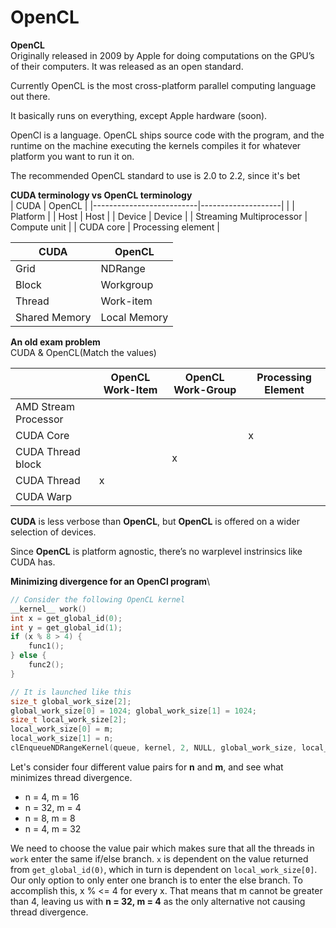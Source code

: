 # OpenCL

**OpenCL**\
Originally released in 2009 by Apple for doing computations on the GPU’s of their computers. It was released as an open standard.

Currently OpenCL is the most cross-platform parallel computing language out there.

It basically runs on everything, except Apple hardware (soon).

OpenCl is a language. OpenCL ships source code with the program, and the runtime on the machine executing the kernels compiles it for whatever platform you want to run it on.

The recommended OpenCL standard to use is 2.0 to 2.2, since it's bet

**CUDA terminology vs OpenCL terminology**\
| CUDA                     | OpenCL             |
|--------------------------|--------------------|
|                          | Platform           |
| Host                     | Host               |
| Device                   | Device             |
| Streaming Multiprocessor | Compute unit       |
| CUDA core                | Processing element |

| CUDA          | OpenCL       |
|---------------|--------------|
| Grid          | NDRange      |
| Block         | Workgroup    |
| Thread        | Work-item    |
| Shared Memory | Local Memory |

**An old exam problem**\
CUDA & OpenCL(Match the values)

|                      | OpenCL Work-Item | OpenCL Work-Group | Processing Element |
|----------------------|------------------|-------------------|--------------------|
| AMD Stream Processor |                  |                   |                    |
| CUDA Core            |                  |                   | x                  |
| CUDA Thread block    |                  | x                 |                    |
| CUDA Thread          | x                |                   |                    |
| CUDA Warp            |                  |                   |                    | 

**CUDA** is less verbose than **OpenCL**, but **OpenCL** is offered on a wider selection of devices.

Since **OpenCL** is platform agnostic, there’s no warplevel instrinsics like CUDA has.

**Minimizing divergence for an OpenCl program**\
```C
// Consider the following OpenCL kernel
__kernel__ work()
int x = get_global_id(0);
int y = get_global_id(1);
if (x % 8 > 4) {
    func1();
} else {
    func2();
}

// It is launched like this
size_t global_work_size[2];
global_work_size[0] = 1024; global_work_size[1] = 1024;
size_t local_work_size[2];
local_work_size[0] = m;
local_work_size[1] = n;
clEnqueueNDRangeKernel(queue, kernel, 2, NULL, global_work_size, local_work_size, 0, NULL, NULL);
```
Let's consider four different value pairs for **n** and **m**, and see what minimizes thread divergence.

- n = 4, m = 16
- n = 32, m = 4
- n = 8, m = 8
- n = 4, m = 32

We need to choose the value pair which makes sure that all the threads in `work` enter the same if/else branch. `x` is dependent on the value returned from `get_global_id(0)`, which in turn is dependent on `local_work_size[0]`. Our only option to only enter one branch is to enter the else branch. To accomplish this, x % <= 4 for every x. That means that m cannot be greater than 4, leaving us with **n = 32, m = 4** as the only alternative not causing thread divergence.